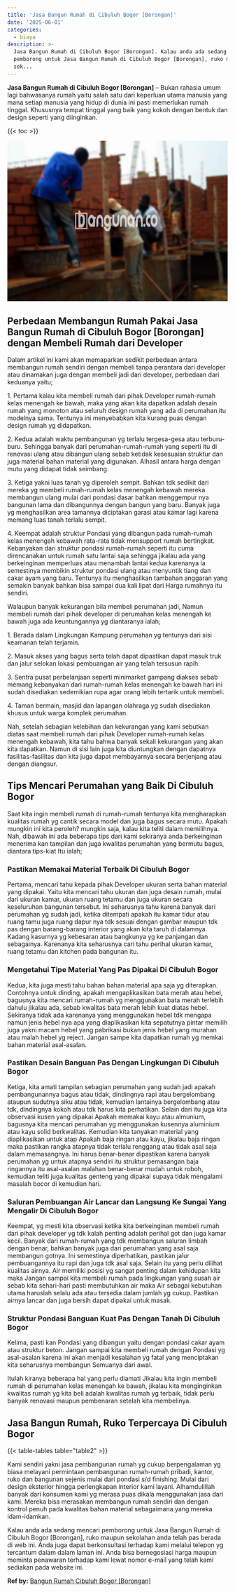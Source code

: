```yaml
---
title: 'Jasa Bangun Rumah di Cibuluh Bogor [Borongan]'
date: '2025-06-01'
categories:
  - biaya
description: >-
  Jasa Bangun Rumah di Cibuluh Bogor [Borongan]. Kalau anda ada sedang mencari
  pemborong untuk Jasa Bangun Rumah di Cibuluh Bogor [Borongan], ruko maupun
  sek...
---
```


**Jasa Bangun Rumah di Cibuluh Bogor \[Borongan\]** – Bukan rahasia umum lagi bahwasanya rumah yaitu salah satu dari keperluan utama manusia yang mana setiap manusia yang hidup di dunia ini pasti memerlukan rumah tinggal. Khususnya tempat tinggal yang baik yang kokoh dengan bentuk dan design seperti yang diinginkan.

{{< toc >}}

![Jasa Bangun Rumah di Cibuluh Bogor [Borongan]](/images/borong-bangunan-41.png)

## Perbedaan Membangun Rumah Pakai Jasa Bangun Rumah di Cibuluh Bogor \[Borongan\] dengan Membeli Rumah dari Developer

Dalam artikel ini kami akan memaparkan sedikit perbedaan antara membangun rumah sendiri dengan membeli tanpa perantara dari developer atau dinamakan juga dengan membeli jadi dari developer, perbedaan dari keduanya yaitu;

1\. Pertama kalau kita membeli rumah dari pihak Developer rumah-rumah kelas menengah ke bawah, maka yang akan kita dapatkan adalah desain rumah yang monoton atau seluruh design rumah yang ada di perumahan itu modelnya sama. Tentunya ini menyebabkan kita kurang puas dengan design rumah yg didapatkan.

2\. Kedua adalah waktu pembangunan yg terlalu tergesa-gesa atau terburu-buru. Sehingga banyak dari perumahan-rumah-rumah yang seperti itu di renovasi ulang atau dibangun ulang sebab ketidak kesesuaian struktur dan juga material bahan material yang digunakan. Alhasil antara harga dengan mutu yang didapat tidak seimbang.

3\. Ketiga yakni luas tanah yg diperoleh sempit. Bahkan tdk sedikit dari mereka yg membeli rumah-rumah kelas menengah kebawah mereka membangun ulang mulai dari pondasi dasar bahkan menggempur nya bangunan lama dan dibangunnya dengan bangun yang baru. Banyak juga yg menghasilkan area tamannya diciptakan garasi atau kamar lagi karena memang luas tanah terlalu sempit.

4\. Keempat adalah struktur Pondasi yang dibangun pada rumah-rumah kelas menengah kebawah rata-rata tidak mensupport rumah bertingkat. Kebanyakan dari struktur pondasi rumah-rumah seperti itu cuma direncanakan untuk rumah satu lantai saja sehingga jikalau ada yang berkeinginan memperluas atau menambah lantai kedua karenanya ia semestinya membikin struktur pondasi ulang atau menyuntik tiang dan cakar ayam yang baru. Tentunya itu menghasilkan tambahan anggaran yang semakin banyak bahkan bisa sampai dua kali lipat dari Harga rumahnya itu sendiri.

Walaupun banyak kekurangan bila membeli perumahan jadi, Namun membeli rumah dari pihak developer di perumahan kelas menengah ke bawah juga ada keuntungannya yg diantaranya ialah;

1\. Berada dalam Lingkungan Kampung perumahan yg tentunya dari sisi keamanan telah terjamin.

2\. Masuk akses yang bagus serta telah dapat dipastikan dapat masuk truk dan jalur selokan lokasi pembuangan air yang telah tersusun rapih.

3\. Sentra pusat perbelanjaan seperti minimarket gampang diakses sebab memang kebanyakan dari rumah-rumah kelas menengah ke bawah hari ini sudah disediakan sedemikian rupa agar orang lebih tertarik untuk membeli.

4\. Taman bermain, masjid dan lapangan olahraga yg sudah disediakan khusus untuk warga komplek perumahan.

Nah, setelah sebagian kelebihan dan kekurangan yang kami sebutkan diatas saat membeli rumah dari pihak Developer rumah-rumah kelas menengah kebawah, kita tahu bahwa banyak sekali kekurangan yang akan kita dapatkan. Namun di sisi lain juga kita diuntungkan dengan dapatnya fasilitas-fasilitas dan kita juga dapat membayarnya secara berjenjang atau dengan diangsur.

## Tips Mencari Perumahan yang Baik Di Cibuluh Bogor

Saat kita ingin membeli rumah di rumah-rumah tentunya kita mengharapkan kualitas rumah yg cantik secara model dan juga bagus secara mutu. Apakah mungkin ini kita peroleh? mungkin saja, kalau kita teliti dalam memilihnya. Nah, dibawah ini ada beberapa tips dari kami sekiranya anda berkeinginan menerima kan tampilan dan juga kwalitas perumahan yang bermutu bagus, diantara tips-kiat Itu ialah;

### Pastikan Memakai Material Terbaik Di Cibuluh Bogor

Pertama, mencari tahu kepada pihak Developer ukuran serta bahan material yang dipakai. Yaitu kita mencari tahu ukuran dan juga desain rumah, mulai dari ukuran kamar, ukuran ruang tetamu dan juga ukuran secara keseluruhan bangunan tersebut. Ini seharusnya tahu karena banyak dari perumahan yg sudah jadi, ketika ditempati apakah itu kamar tidur atau ruang tamu juga ruang dapur nya tdk sesuai dengan gambar maupun tdk pas dengan barang-barang interior yang akan kita taruh di dalamnya. Kadang kasurnya yg kebesaran atau bangkunya yg ke panjangan dan sebagainya. Karenanya kita seharusnya cari tahu perihal ukuran kamar, ruang tetamu dan kitchen pada bangunan itu.

### Mengetahui Tipe Material Yang Pas Dipakai Di Cibuluh Bogor

Kedua, kita juga mesti tahu bahan bahan material apa saja yg diterapkan. Contohnya untuk dinding, apakah mengaplikasikan bata merah atau hebel, bagusnya kita mencari rumah-rumah yg menggunakan bata merah terlebih dahulu jikalau ada, sebab kwalitas bata merah lebih kuat diatas hebel. Sekiranya tidak ada karenanya yang menggunakan hebel tdk mengapa namun jenis hebel nya apa yang diaplikasikan kita sepatutnya pintar memilih juga yakni macam hebel yang pabrikasi bukan jenis hebel yang murahan atau malah hebel yg reject. Jangan sampe kita dapatkan rumah yg memkai bahan material asal-asalan.

### Pastikan Desain Banguan Pas Dengan Lingkungan Di Cibuluh Bogor

Ketiga, kita amati tampilan sebagian perumahan yang sudah jadi apakah pembangunannya bagus atau tidak, dindingnya rapi atau bergelombang ataupun sudutnya siku atau tidak, kemudian lantainya bergelombang atau tdk, dindingnya kokoh atau tdk harus kita perhatikan. Selain dari itu juga kita observasi kusen yang dipakai Apakah memakai kayu atau almunium, bagusnya kita mencari perumahan yg menggunakan kusennya aluminium atau kayu solid berkwalitas. Kemudian kita tanyakan material yang diaplikasikan untuk atap Apakah baja ringan atau kayu, jikalau baja ringan maka pastikan rangka atapnya tidak terlalu renggang atau tidak asal saja dalam memasangnya. Ini harus benar-benar dipastikan karena banyak perumahan yg untuk atapnya sendiri itu struktur pemasangan baja ringannya itu asal-asalan malahan benar-benar mudah untuk roboh, kemudian teliti juga kualitas genteng yang dipakai supaya tidak mengalami masalah bocor di kemudian hari.

### Saluran Pembuangan Air Lancar dan Langsung Ke Sungai Yang Mengalir Di Cibuluh Bogor

Keempat, yg mesti kita observasi ketika kita berkeinginan membeli rumah dari pihak developer yg tdk kalah penting adalah perihal got dan juga kamar kecil. Banyak dari rumah-rumah yang tdk membangun saluran limbah dengan benar, bahkan banyak juga dari perumahan yang asal saja membangun gotnya. Ini semestinya diperhatikan, pastikan jalur pembuangannya itu rapi dan juga tdk asal saja. Selain itu yang perlu dilihat kualitas airnya. Air memiliki posisi yg sangat penting dalam kehidupan kita maka Jangan sampai kita membeli rumah pada lingkungan yang susah air sebab kita sehari-hari pasti membutuhkan air maka Air sebagai kebutuhan utama haruslah selalu ada atau tersedia dalam jumlah yg cukup. Pastikan airnya lancar dan juga bersih dapat dipakai untuk masak.

### Struktur Pondasi Banguan Kuat Pas Dengan Tanah Di Cibuluh Bogor

Kelima, pasti kan Pondasi yang dibangun yaitu dengan pondasi cakar ayam atau struktur beton. Jangan sampai kita membeli rumah dengan Pondasi yg asal-asalan karena ini akan menjadi kesalahan yg fatal yang menciptakan kita seharusnya membangun Semuanya dari awal.

Itulah kiranya beberapa hal yang perlu diamati Jikalau kita ingin membeli rumah di perumahan kelas menengah ke bawah, jikalau kita menginginkan kwalitas rumah yg kita beli adalah kwalitas rumah yg terbaik, tidak perlu banyak renovasi maupun pembenaran setelah kita membelinya.

## Jasa Bangun Rumah, Ruko Terpercaya Di Cibuluh Bogor

{{< table-tables table="table2" >}}

Kami sendiri yakni jasa pembangunan rumah yg cukup berpengalaman yg biasa melayani permintaan pembangunan rumah-rumah pribadi, kantor, ruko dan bangunan sejenis mulai dari pondasi s/d finishing. Mulai dari design eksterior hingga perlengkapan interior kami layani. Alhamdulillah banyak dari konsumen kami yg merasa puas dikala menggunakan jasa dari kami. Mereka bisa merasakan membangun rumah sendiri dan dengan kontrol penuh pada kwalitas bahan material sebagaimana yang mereka idam-idamkan.

Kalau anda ada sedang mencari pemborong untuk Jasa Bangun Rumah di Cibuluh Bogor \[Borongan\], ruko maupun sekolahan anda telah pas berada di web ini. Anda juga dapat berkonsultasi terhadap kami melalui telepon yg tercantum dalam dalam laman ini. Anda bisa bernegosiasi harga maupun meminta penawaran terhadap kami lewat nomor e-mail yang telah kami sediakan pada website ini.

**Ref by:** [Bangun Rumah Cibuluh Bogor [Borongan]](https://id.wikipedia.org/wiki/Bangun)
